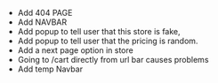 - Add 404 PAGE
- Add NAVBAR
- Add popup to tell user that this store is fake,
- Add popup to tell user that the pricing is random.
- Add a next page option in store
- Going to /cart directly from url bar causes problems
- Add temp Navbar
